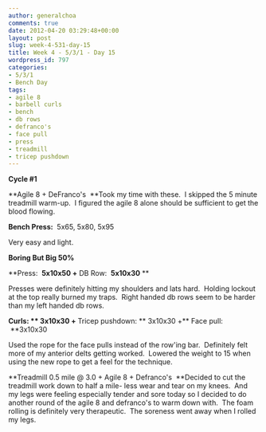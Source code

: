 ```yaml
---
author: generalchoa
comments: true
date: 2012-04-20 03:29:48+00:00
layout: post
slug: week-4-531-day-15
title: Week 4 - 5/3/1 - Day 15
wordpress_id: 797
categories:
- 5/3/1
- Bench Day
tags:
- agile 8
- barbell curls
- bench
- db rows
- defranco's
- face pull
- press
- treadmill
- tricep pushdown
---
```


**Cycle #1**

**Agile 8 + DeFranco's  **Took my time with these.  I skipped the 5 minute treadmill warm-up.  I figured the agile 8 alone should be sufficient to get the blood flowing.

**Bench Press:**  5x65, 5x80, 5x95

Very easy and light.

**Boring But Big 50%**

**Press:  **5x10x50 +** DB Row:  **5x10x30** **

Presses were definitely hitting my shoulders and lats hard.  Holding lockout at the top really burned my traps.  Right handed db rows seem to be harder than my left handed db rows.

**Curls: ** 3x10x30 +** Tricep pushdown: ** 3x10x30 +** Face pull:  **3x10x30

Used the rope for the face pulls instead of the row'ing bar.  Definitely felt more of my anterior delts getting worked.  Lowered the weight to 15 when using the new rope to get a feel for the technique.

**Treadmill 0.5 mile @ 3.0 + Agile 8 + Defranco's  **Decided to cut the treadmill work down to half a mile- less wear and tear on my knees.  And my legs were feeling especially tender and sore today so I decided to do another round of the agile 8 and defranco's to warm down with.  The foam rolling is definitely very therapeutic.  The soreness went away when I rolled my legs.
